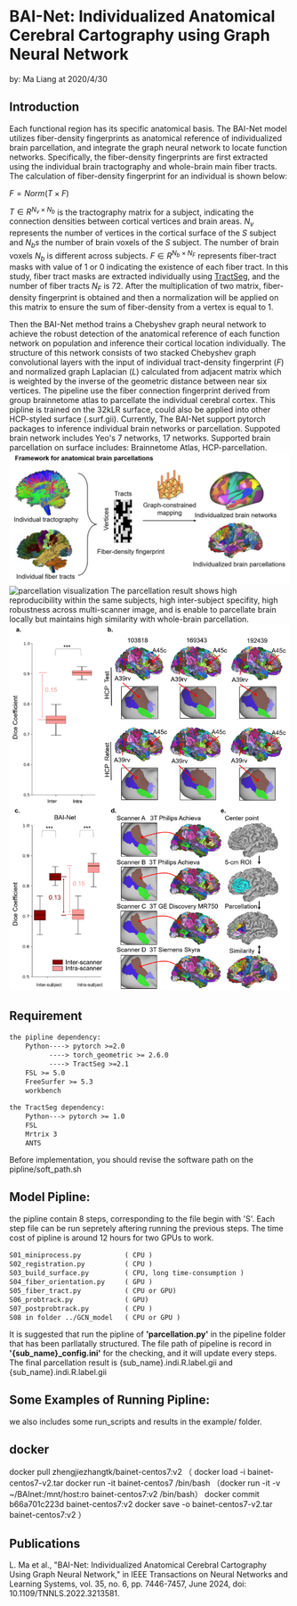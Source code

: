 # BAI-Net: Individualized Anatomical Cerebral Cartography using Graph Neural Network

by: Ma Liang at 2020/4/30

## Introduction
Each functional region has its specific anatomical basis. The BAI-Net model utilizes fiber-density fingerprints as anatomical reference of individualized brain parcellation, and integrate the graph neural network to locate function networks. Specifically, the fiber-density fingerprints are first extracted using the individual brain tractography and whole-brain main fiber tracts.  The calculation of fiber-density fingerprint for an individual is shown below:

$F = Norm(T ×F )$

$T ∈R^{N_v×N_b}$ is the tractography matrix for a subject, indicating the connection densities between cortical vertices and brain areas. $N_v$ represents the number of vertices in the cortical surface of the $S$ subject and $N_bs$ the number of brain voxels of the $S$ subject. The number of brain voxels $N_b$ is different across subjects. $F∈R^{N_b×N_F}$ represents fiber-tract masks with value of 1 or 0 indicating the existence of each fiber tract. In this study, fiber tract masks are extracted individually using [TractSeg](https://github.com/MIC-DKFZ/TractSeg), and the number of fiber tracts $N_F$ is 72. After the multiplication of two matrix, fiber-density fingerprint is obtained and then a normalization will be applied on this matrix to ensure the sum of fiber-density from a vertex is equal to 1.

Then the BAI-Net method trains a Chebyshev graph neural network to achieve the robust detection of the anatomical reference of each function network on population and inference their cortical location individually. The structure of this network consists of two stacked Chebyshev graph convolutional layers with the input of individual tract-density fingerprint ($F$) and normalized graph Laplacian $(L)$ calculated from adjacent matrix which is weighted by the inverse of the geometric distance between near six vertices. 
The pipeline use the fiber connection fingerprint derived from group brainnetome atlas to parcellate the individual cerebral cortex. This pipline is trained on the 32kLR surface, could also be applied into other HCP-styled surface (.surf.gii). Currently, The BAI-Net support pytorch packages to inference individual brain networks or parcellation. Suppoted brain network includes Yeo's 7 networks, 17 networks. Supported brain parcellation on surface includes: Brainnetome Atlas, HCP-parcellation. 
![Fiber-density framework](figure1.png)
![parcellation visualization](figure3.png)
The parcellation result shows high reproducibility within the same subjects, high inter-subject specifity, high robustness across multi-scanner image, and is enable to parcellate brain locally but maintains high similarity with whole-brain parcellation.
![High reproducibility](figure2.png)



## Requirement
```
the pipline dependency: 
    Python----> pytorch >=2.0
          ----> torch_geometric >= 2.6.0
          ----> TractSeg >=2.1
    FSL >= 5.0
    FreeSurfer >= 5.3
    workbench 
```
```
the TractSeg dependency:
    Python---> pytorch >= 1.0 
    FSL
    Mrtrix 3
    ANTS
```
Before implementation, you should revise the software path on the pipline/soft_path.sh



## Model Pipline:

the pipline contain 8 steps, corresponding to the file begin with 'S'. Each step file can be run sepretely aftering running the previous steps. The time cost of pipline is around 12 hours for two GPUs to work. 
```
S01_miniprocess.py           ( CPU )
S02_registration.py          ( CPU )
S03_build_surface.py         ( CPU, long time-consumption ) 
S04_fiber_orientation.py     ( GPU )
S05_fiber_tract.py           ( CPU or GPU)
S06_probtrack.py             ( GPU)
S07_postprobtrack.py         ( CPU )
S08 in folder ../GCN_model   ( CPU or GPU )
```
It is suggested that run the pipline of **'parcellation.py'** in the pipeline folder that has been parllatally structured. The file path of pipeline is record in **'{sub_name}_config.ini'** for the checking, and it will update every steps. The final parcellation result is  {sub_name}.indi.R.label.gii and {sub_name}.indi.R.label.gii 

## Some Examples of Running Pipline:
we also includes some run_scripts and results in the example/ folder.

## docker
docker pull zhengjiezhangtk/bainet-centos7:v2
（
docker load -i bainet-centos7-v2.tar
docker run -it bainet-centos7 /bin/bash
（docker run -it -v ~/BAInet:/mnt/host:ro bainet-centos7:v2 /bin/bash）
docker commit b66a701c223d bainet-centos7:v2
docker save -o bainet-centos7-v2.tar bainet-centos7:v2
）

## Publications
L. Ma et al., "BAI-Net: Individualized Anatomical Cerebral Cartography Using Graph Neural Network," in IEEE Transactions on Neural Networks and Learning Systems, vol. 35, no. 6, pp. 7446-7457, June 2024, doi: 10.1109/TNNLS.2022.3213581.

